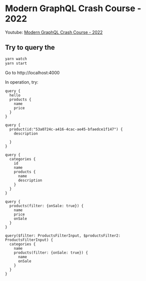 # Modern GraphQL Crash Course - 2022

Youtube: [Modern GraphQL Crash Course - 2022](https://youtu.be/qux4-yWeZvo)

## Try to query the

```bash
yarn watch
yarn start
```

Go to http://localhost:4000

In operation, try:

```
query {
  hello
  products {
    name
    price
  }
}
```

```
query {
  product(id:"53a0724c-a416-4cac-ae45-bfaedce1f147") {
    description

  }
}
```

```
query {
  categories { 
    id
    name
    products {
      name
      description
    }
  }
}
```

```
query {
  products(filter: {onSale: true}) {
    name
    price
    onSale
  }
}
```

```
query($filter: ProductsFilterInput, $productsFilter2: ProductsFilterInput) {
  categories {
    name
    products(filter: {onSale: true}) {
      name
      onSale
    }
  }
}
```